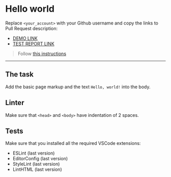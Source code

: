 # Hello world

Replace `<your_account>` with your Github username and copy the links to Pull Request description:
- [DEMO LINK](https://petrushinsky-kirill.github.io/layout_hello-world/)
- [TEST REPORT LINK](https://petrushinsky-kirill.github.io/layout_hello-world/report/html_report/)

> Follow [this instructions](https://mate-academy.github.io/layout_task-guideline/#how-to-solve-the-layout-tasks-on-github)
___

## The task

Add the basic page markup and the text `Hello, world!` into the body.

## Linter

Make sure that `<head>` and `<body>` have indentation of 2 spaces.

## Tests

Make sure that you installed all the required VSCode extensions:

- ESLint (last version)
- EditorConfig (last version)
- StyleLint (last version)
- LintHTML (last version)
